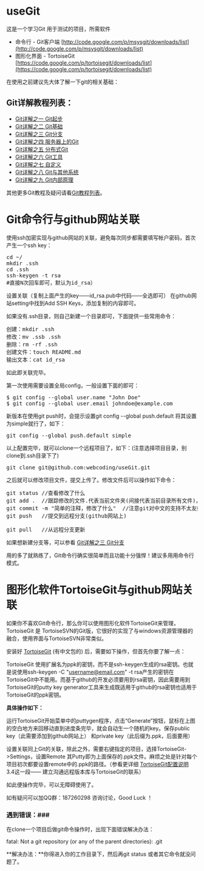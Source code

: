 useGit
======

这是一个学习Git 用于测试的项目，所需软件

- 命令行 - Git客户端 [http://code.google.com/p/msysgit/downloads/list](http://code.google.com/p/msysgit/downloads/list)
- 图形化界面 - TortoiseGit [https://code.google.com/p/tortoisegit/downloads/list](https://code.google.com/p/tortoisegit/downloads/list)

在使用之前建议先大体了解一下git的相关基础：

Git详解教程列表：
---------------
* [Git详解之一 Git起步](http://www.tcreator.info/webSchool/tools/git-1-getstart.html)
* [Git详解之二 Git基础](http://www.tcreator.info/webSchool/tools/git-2-base.html)
* [Git详解之三 Git分支](http://www.tcreator.info/webSchool/tools/git-3-branch.html)
* [Git详解之四 服务器上的Git](http://www.tcreator.info/webSchool/tools/git-4-on-server.html)
* [Git详解之五 分布式Git](http://www.tcreator.info/webSchool/tools/git-5-distributed.html)
* [Git详解之六 Git工具](http://www.tcreator.info/webSchool/tools/git-6-tool.html)
* [Git详解之七 自定义](http://www.tcreator.info/webSchool/tools/git-7-custom.html)
* [Git详解之八 Git与其他系统](http://www.tcreator.info/webSchool/tools/git-8-git-and-other-system.html)
* [Git详解之九 Git内部原理](http://www.tcreator.info/webSchool/tools/git-9-internal-principle.html)


其他更多Git教程及疑问请看[Git教程列表](http://www.tcreator.info/tags.php?/GIT/)。


# Git命令行与github网站关联 


使用ssh加密实现与github网站的关联，避免每次同步都需要填写帐户密码，首次产生一个ssh key：

<pre>
cd ~/
mkdir .ssh
cd .ssh
ssh-keygen -t rsa
#直接N次回车即可，默认为id_rsa）
</pre>

设置关联（复制上面产生的key——id_rsa.pub中代码——全选即可）
在github网站setting中找到Add SSH Keys，添加复制的内容即可。

如果没有.ssh目录，则自己新建一个目录即可，下面提供一些常用命令：
<pre>
创建：mkdir .ssh
修改：mv .ssb .ssh
删除：rm -rf .ssh
创建文件：touch README.md
输出文本：cat id_rsa
</pre>

如此即关联完毕。

第一次使用需要设置全局config，一般设置下面的即可：

<pre>
$ git config --global user.name "John Doe"
$ git config --global user.email johndoe@example.com
</pre>

新版本在使用git push时，会提示设置git config --global push.default 
将其设置为simple就行了，如下：

<pre>
git config --global push.default simple
</pre>

以上配置完毕，就可以clone一个远程项目了，如下：(注意选择项目目录，别clone到.ssh目录下了)

<pre>
git clone git@github.com:webcoding/useGit.git
</pre>

之后就可以修改项目文件，提交上传了。修改文件后可以操作如下命令：

<pre>
git status //查看修改了什么
git add .  //跟踪修改的文件.代表当前文件夹(间接代表当前目录所有文件)，也可以用指定的文件
git commit -m "简单的注释，修改了什么"  //注意git对中文的支持不太友好，暂未提供优化方法
git push   //提交到远程分支(github网站上)

git pull   //从远程分支更新
</pre>

如果想新建分支等，可以参看 [Git详解之三 Git分支](http://www.tcreator.info/webSchool/tools/git-3-branch.html)

用的多了就熟练了，Git命令行确实很简单而且功能十分强悍！建议多用用命令行模式。

# 图形化软件TortoiseGit与github网站关联 

如果你不喜欢Git命令行，那么你可以使用图形化软件TortoiseGit来管理，TortoiseGit 是 TortoiseSVN的Git版，它很好的实现了与windows资源管理器的融合，使用界面与TortoiseSVN非常类似。

安装好 [TortoiseGit](https://code.google.com/p/tortoisegit/downloads/list) (有中文包的) 后，需要如下操作，但首先你要了解一点：

TortoiseGit 使用扩展名为ppk的密钥，而不是ssh-keygen生成的rsa密钥。也就是说使用ssh-keygen -C "username@email.com" -t rsa产生的密钥在TortoiseGit中不能用。而基于github的开发必须要用到rsa密钥，因此需要用到TortoiseGit的putty key generator工具来生成既适用于github的rsa密钥也适用于TortoiseGit的ppk密钥。

**具体操作如下：**

运行TortoiseGit开始菜单中的puttygen程序，点击“Generate”按钮，鼠标在上图的空白地方来回移动直到进度条完毕，就会自动生一个随机的key。保存public key（此需要添加到github网站上） 和private key（此后缀为.ppk，后面要用）

设置关联同上Git的关联，除此之外，需要右键指定的项目，选择TortoiseGit->Settings，设置Remote 其Putty即为上面保存的.ppk文件。麻烦之处是针对每个项目初次都要设置remote中的.ppk的路径。（参看更详细 [TortoiseGit配置说明](http://www.tcreator.info/webSchool/tools/git-TortoiseGit.html) 3.4这一段—— 建立沟通远程版本库与TortoiseGit的联系）

如此便操作完毕，可以无障碍使用了。

如有疑问可以加QQ群：187260298 咨询讨论，Good Luck ！

### 遇到错误：###

在clone一个项目后做git命令操作时，出现下面错误解决办法：

fatal: Not a git repository (or any of the parent directories): .git

**解决办法：**你得进入你的工作目录下，然后再git status 或者其它命令就没问题了。




